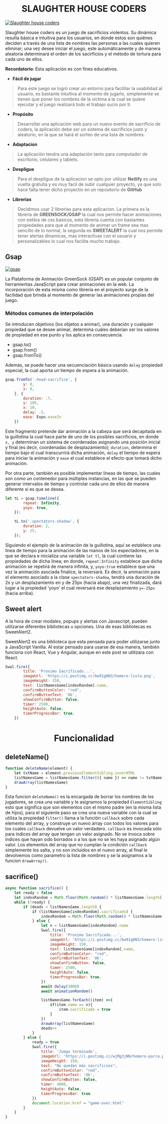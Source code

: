 <h1 align="center" >SLAUGHTER HOUSE CODERS</h1>

[![Slaughter house coders](https://i.postimg.cc/ht8McNpZ/slaughter.png "Slaughter house coders")](http://https://i.postimg.cc/ht8McNpZ/slaughter.png "Slaughter house coders")

Slaughter house coders es un juego de sacrificios violentos. Su dinámica resulta básica e intuitiva para los usuarios, en donde estos son quiénes deciden a través de una lista de nombres las personas a las cuales quieren eliminar; una vez desee iniciar el juego, este automáticamente y de manera aleatoria determinará el orden de los sacirficios y el método de tortura para cada uno de ellos.

**Recordatorio**: Esta aplicación es con fines educativos.

- **Fácil de jugar**

> Para este juego se logró crear un entorno para facilitar la usabilidad al usuario, es bastante intuitiva al momento de jugarlo, simplemente se tienen que poner los nombres de la víctima a la cual se quiere ejecutar y el juego realizará todo el trabajo sucio por ti.

- **Propósito**

> Desarrollar una aplicación web para un nuevo evento de sacrificio de coders, la aplicación debe ser un sistema de sacrificios justo y aleatorio, en la que se hará el sorteo de una lista de nombres.

- **Adaptacion**

> La aplicación tendra una adaptación tanto para computador de escritorio, celulares y tablets.

- **Despligue**

> Para el despligue de la aplicacion se opto por utilizar **Netlify** es una vuelta gratuita y es muy facil de subir cualquier proyecto, ya que solo hace falta tener dicho proyectio en un repositorio de **GitHub**

- **Librerias**

> Decidimos usar 2 librerias para esta aplicacion.
La primera es la libreria de **GREENSOCK/GSAP** la cual nos permite hacer animaciones con estilos de css basicos, esta libreria cuenta con bastantes propiedades para que al momento de animar un frame sea mas sencillo de lo normal, la segunda es **SWEETALERT** la cual nos permite tener alertas dinamicas, mas interactivas con el usuario y personalizables lo cual nos facilita mucho trabajo.

## Gsap
[![gsap](https://i.postimg.cc/3xbj872B/84c1e40ea0e759e3f1505eb1788ddf3c-greensock-logo.png "gsap")](https://i.postimg.cc/3xbj872B/84c1e40ea0e759e3f1505eb1788ddf3c-greensock-logo.png "gsap")

La Plataforma de Animación GreenSock (GSAP) es un popular conjunto de herramientas JavaScript para crear animaciones en la web. La incorporación de esta misma como librería en el proyecto surge de la facilidad que brinda al momento de generar las animaciones propias del juego.

### Métodos comunes de interpolación
Se introducen objetivos (los objetos a animar), una duración y cualquier propiedad que se desee animar, determina cuáles deberían ser los valores de propiedad en ese punto y los aplica en consecuencia.

- gsap.to()
- gsap.from()
- gsap.fromTo()

Además, se puede hacer una secuenciación básica usando `delay` propiedad especial, la cual aporta un tiempo de espera a la animación.

```javascript
gsap.fromTo('.head-sacrifice', {
        y: 0,
        x: 0,
    }, {
        duration: .7,
        y: 105,
        x: 20,
        delay: .5,
        ease: Expo.easeIn
    })
```
Este fragmento pretende dar animación a la cabeza que será decapitada en la guillotina la cual hace parte de uno de los posibles sacrificios, en donde `x, y` determinan un sistema de coordenadas asignando una posición inicial y final (es decir, coordenadas de desplazamiento); `duration`, determina el tiempo bajo el cual transcurrirá dicha animación, `delay` el tiempo de espera para iniciar la animación y `ease` el cual establece el efecto que tomará dicho animación.

Por otra parte, también es posible implementar líneas de tiempo, las cuales son como un contenedor para múltiples instancias, en las que se pueden generar intervalos de tiempo y controlar cada uno de ellos de manera diferente si es que se desea.

```javascript
let tL = gsap.timeline({
        repeat: Infinity,
        yoyo: true,
    });

    tL.to('.spectators-shadow', {
        duration: 2,
        y: 25,
    });
```
Siguiendo el ejemplo de la animación de la guillotina, aquí se establece una línea de tiempo para la animación de las manos de los espectadores, en la que se declara e inicializa una variable `let tl`, la cual contiene las propiedades de dicha línea; en donde, `repeat:Infinity` establece que dicha animación se repetirá de manera infinita, y, `yoyo:true` establece que una vez la animación asociada finalice, la reversará.
Es decir, la animación para el elemento asociado a la clase `spectators-shadow`, tendrá una duración de 2s y un desplazamiento en y de 25px (hacia abajo), una vez finalizada, dará lugar a la propiedad 'yoyo' el cual reversará ese desplazamiento `y=-25px` (hacia arriba).

## Sweet alert

A la hora de crear modales, popups y alertas con Javascript, pueden utilizarse diferentes bibliotecas u opciones. Una de esas bibliotecas es SweetAlert2.

SweetAlert2 es una biblioteca que esta pensada para poder utilizarse junto a JavaScript Vanilla. Al estar pensado para usarse de esa manera, también funciona con React, Vue y Angular, aunque en este post se utilizara con React.

```javascript
Swal.fire({
        title: 'Proximo Sacrificado...',
        imageUrl: 'https://i.postimg.cc/bw91g8N3/homero-lista.png',
        imageHeight: 150,
        text: listNamesGame[indexRandom].name,
        confirmButtonColor: "red",
        confirmButtonText: 'Ok',
        showConfirmButton: false,
        timer: 2500,
        heightAuto: false,
        timerProgressBar: true,
    })
```


<h1 align="center" >Funcionalidad</h1>

<h2>deleteName()</h2>

```javascript
function deleteName(element) {
    let txtName = element.previousElementSibling.innerHTML
    listNamesGame = listNamesGame.filter(({ name }) => name != txtName)
    drawArray(listNamesGame)
}
```

Esta funcion `deleteName()` es la encargada de borrar los nombres de los jugadores, se crea una variable y le asignamos la propiedad `ElementSibling` esto que significa que son elementos con el mismo padre (en la misma lista de hijos), para el siguiente paso se crea una nueva variable con la cual se utiliza la propiedad `filter()` llama a la función `callback` sobre cada elemento del array, y construye un nuevo array con todos los valores para los cuales `callback` devuelve un valor verdadero. `callback` es invocada sólo para índices del array que tengan un valor asignado. No se invoca sobre índices que hayan sido borrados o a los que no se les haya asignado algún valor. Los elementos del array que no cumplan la condición `callback` simplemente los salta, y no son incluidos en el nuevo array, al final le devolvemos como parametro la lista de nombres y se la asignamos a la funcion `drawArray()`.

<h2>sacrifice()</h2>

```javascript
async function sacrifice() {
    let ready = false
    let indexRandom = Math.floor(Math.random() * listNamesGame.length)
    while (!ready) {
        if (deads < listNamesGame.length) {
            if (listNamesGame[indexRandom].sacrificado) {
                indexRandom = Math.floor(Math.random() * listNamesGame.length)
            } else {
                let n = listNamesGame[indexRandom].name
                Swal.fire({
                    title: 'Proximo Sacrificado...',
                    imageUrl: 'https://i.postimg.cc/bw91g8N3/homero-lista.png',
                    imageHeight: 150,
                    text: listNamesGame[indexRandom].name,
                    confirmButtonColor: "red",
                    confirmButtonText: 'Ok',
                    showConfirmButton: false,
                    timer: 2500,
                    heightAuto: false,
                    timerProgressBar: true,
                })
                await delay(3000)
                await animationRandom()

                listNamesGame.forEach((item) =>{
                    if(item.name == n){
                        item.sacrificado = true
                    }
                })
                drawArray(listNamesGame)
                deads++
            }
        } else {
            ready = true
            Swal.fire({
                title: 'Juego terminado',
                imageUrl: 'https://i.postimg.cc/wjMg3jNN/homero-parca.png',
                imageHeight: 150,
                text: "No quedan más sacrificios",
                confirmButtonColor: "red",
                confirmButtonText: 'Ok',
                showConfirmButton: false,
                timer: 4000,
                heightAuto: false,
                timerProgressBar: true
            })
            document.location.href = "game-over.html"
        }
    }
}
```

